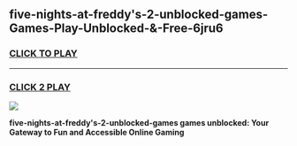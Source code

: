 
## five-nights-at-freddy's-2-unblocked-games-Games-Play-Unblocked-&-Free-6jru6
<h3>
<a href="https://premium76.site?title=five-nights-at-freddy's-2-unblocked-games&ref=24A">CLICK TO PLAY</a></h3>
<hr>

<h3>
<a href="https://premium76.site?title=five-nights-at-freddy's-2-unblocked-games&ref=24A">CLICK 2 PLAY</a>
  
</h3>

<a href="https://premium76.site?title=five-nights-at-freddy's-2-unblocked-games&ref=24A"><img src="https://clearcache.store/games.png"></a>


**five-nights-at-freddy's-2-unblocked-games games unblocked: Your Gateway to Fun and Accessible Online Gaming**
